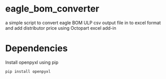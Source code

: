 # eagle_bom_converter
a simple script to convert eagle BOM ULP csv output file in to excel format and add distributor price using Octopart excel add-in

# Dependencies

Install openpyxl using pip

```shell
pip install openpyxl
```